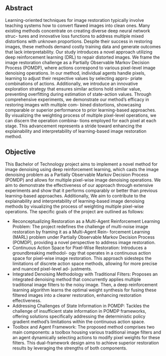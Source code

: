 ## Abstract

Learning-oriented techniques for image restoration typically involve teaching systems how to convert flawed
images into clean ones. Many existing methods concentrate on creating diverse deep neural network struc-
tures and innovative loss functions to address multiple mixed distortions with unknown proportions. Despite
their success in restoring images, these methods demand costly training data and generate outcomes that
lack interpretability. Our study introduces a novel approach utilizing deep reinforcement learning (DRL)
to repair distorted images. We frame the image restoration challenge as a Partially Observable Markov
Decision Process (POMDP), where actions correspond to various pixel-level image denoising operations. In
our method, individual agents handle pixels, learning to adjust their respective values by selecting appro-
priate combinations of actions. Additionally, we introduce an innovative exploration strategy that ensures
similar actions hold similar value, preventing overfitting during estimation of state-action values. Through
comprehensive experiments, we demonstrate our method’s efficacy in restoring images with multiple com-
bined distortions, showcasing comparable or superior performance to prior learning-based approaches. By
visualizing the weighting process of multiple pixel-level operations, we can discern the operation combina-
tions employed for each pixel at each stage. This advancement represents a stride toward enhancing the
explainability and interpretability of learning-based image restoration method.

## Objective

This Bachelor of Technology project aims to implement a novel method for image denoising using deep
reinforcement learning, which casts the image denoising problem as a Partially Observable Markov Decision
Process (POMDP) and allows for multiple pixel-wise image denoising operations. We aim to demonstrate
the effectiveness of our approach through extensive experiments and show that it performs comparably or
better than previous learning-based approaches. Additionally, We aim to contribute to the explainability and
interpretability of learning-based image denoising methods by visualizing the process of weighting multiple
pixel-wise operations.
The specific goals of the project are outlined as follows:

- Reconceptualizing Restoration as a Multi-Agent Reinforcement Learning Problem: The
  project redefines the challenge of multi-noise image restoration by framing it as a Multi-Agent Rein-
  forcement Learning (MARL) problem under Partially Observable Markov Decision Process (POMDP),
  providing a novel perspective to address image restoration.
- Continuous Action Space for Pixel-Wise Restoration: Introduces a groundbreaking methodol-
  ogy that operates in a continuous action space for pixel-wise image restoration. This approach sidesteps
  the limitations of discrete action space methods, allowing for more precise and nuanced pixel-level ad-
  justments.
- Integrated Denoising Methodology with Traditional Filters: Proposes an integrated denoising
  method that concurrently applies multiple traditional image filters to the noisy image. Then, a deep
  reinforcement learning algorithm learns the optimal weight synthesis for fusing these filtered images
  into a clearer restoration, enhancing restoration effectiveness.
- Addressing Challenges of State Information in POMDP: Tackles the challenge of insufficient
  state information in POMDP frameworks, offering solutions specifically addressing the deterministic
  policy gradient method’s limitations within the continuous action space.
- Toolbox and Agent Framework: The proposed method comprises two main components:
  a toolbox housing various traditional image filters and an agent dynamically selecting actions to modify
  pixel weights for these filters. This dual-framework design aims to achieve superior restoration results
  by leveraging the strengths of both components.
